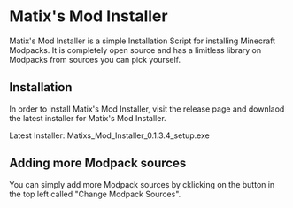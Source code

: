 # Matix's Mod Installer

Matix's Mod Installer is a simple Installation Script for installing Minecraft Modpacks. It is completely open source and has a limitless library on Modpacks from sources you can pick yourself.

## Installation
In order to install Matix's Mod Installer, visit the release page and downlaod the latest installer for Matix's Mod Installer.

Latest Installer: Matixs_Mod_Installer_0.1.3.4_setup.exe

## Adding more Modpack sources
You can simply add more Modpack sources by cklicking on the button in the top left called "Change Modpack Sources".
